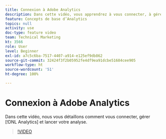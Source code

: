 ```yaml
---
title: Connexion à Adobe Analytics
description: Dans cette vidéo, vous apprendrez à vous connecter, à gérer Analytics et à commencer votre analyse.
feature: Concepts de base d’Analytics
topics: null
activity: use
doc-type: feature video
team: Technical Marketing
kt: 3566
role: User
level: Beginner
exl-id: a7c5c6ba-7517-4407-a914-e125ef9db862
source-git-commit: 32424f3f2b05952fe4df9ea91dcbe51684cee905
workflow-type: ht
source-wordcount: '51'
ht-degree: 100%

---
```


# Connexion à Adobe Analytics

Dans cette vidéo, nous vous détaillons comment vous connecter, gérer [!DNL Analytics] et lancer votre analyse.

>[!VIDEO](https://video.tv.adobe.com/v/28771/?quality=12)
